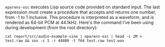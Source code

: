 `eparens-osc` executes Lisp source code provided on standard
input. The last expression must create a procedure that accepts and
returns one number, from -1 to 1 inclusive. This procedure is
interpreted as a waveform, and is rendered as 64-bit PCM at
44.1kHz. Here's the command I've been using during development (from
the root directory):

```
cat report/src/audio-example-sine | eparens-osc | head -c 2M > test.raw && sox -c 1 -r 44800 -t f64 test.raw test.wav
```
